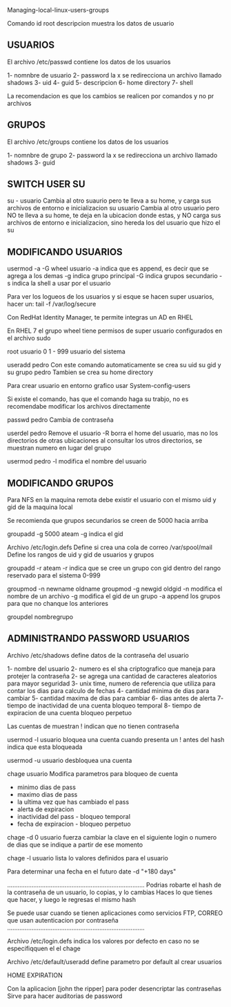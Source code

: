 Managing-local-linux-users-groups

Comando id root
descripcion muestra los datos de usuario

USUARIOS
-------------------
El archivo /etc/passwd contiene los datos de los usuarios

1- nomnbre de usuario
2- password la x se redirecciona  un archivo llamado shadows
3- uid
4- guid
5- descripcion
6- home directory
7- shell

La recomendacion es que los cambios se realicen por comandos y no pr archivos

GRUPOS
--------------------
El archivo /etc/groups contiene los datos de los usuarios

1- nomnbre de grupo
2- password la x se redirecciona  un archivo llamado shadows
3- guid

SWITCH USER SU
--------------------
su - usuario
Cambia al otro suaurio pero te lleva a su home, y carga sus archivos de entorno e inicializacion
su usuario
Cambia al otro usuario pero NO te lleva a su home, te deja en la ubicacion donde estas, y NO carga sus archivos de entorno e inicializacion, sino hereda los del usuario que hizo el su


MODIFICANDO USUARIOS
-------------------------
usermod -a -G wheel usuario
-a indica que es append, es decir que se agrega a los demas
-g indica grupo principal
-G indica grupos secundario
-s indica la shell a usar por el usuario 

Para ver los logueos de los usuarios y si esque se hacen super usuarios, hacer un:
tail -f /var/log/secure

Con RedHat Identity Manager, te permite integras un AD en RHEL

En RHEL 7 el grupo wheel tiene permisos de super usuario configurados en el archivo sudo

root usuario 0
1 - 999 usuario del sistema

useradd pedro
Con este comando automaticamente se crea su uid su gid y su grupo pedro
Tambien se crea su home directory

Para crear usuario en entorno grafico usar System-config-users

Si existe el comando, has que el comando haga su trabjo, no es recomendabe modificar los archivos directamente

passwd pedro
Cambia de contraseña

userdel pedro
Remove el usuario
-R borra el home del usuario, mas no los directorios de otras ubicaciones
al consultar los utros directorios, se muestran numero en lugar del grupo

usermod pedro
-l modifica el nombre del usuario

MODIFICANDO GRUPOS
----------------------

Para NFS en la maquina remota debe existir el usuario con el  mismo uid y gid de la maquina local 

Se recomienda que grupos secundarios se creen de 5000 hacia arriba

groupadd -g 5000 ateam 
-g indica el gid

Archivo /etc/login.defs
Define si crea una cola de correo /var/spool/mail
Define los rangos de uid y gid de usuarios y grupos

groupadd -r ateam 
-r indica que se cree un grupo con gid dentro del rango reservado para el sistema 0-999

groupmod -n newname oldname
groupmod -g newgid oldgid
-n modifica el nombre de un archivo
-g modifica el gid de un grupo
-a append los grupos para que no chanque los anteriores

groupdel nombregrupo

ADMINISTRANDO PASSWORD USUARIOS
---------------------------------

Archivo /etc/shadows
define datos de la contraseña del usuario

1- nombre del usuario
2- numero es el sha criptografico que maneja para protejer la contraseña
2- se agrega una cantidad de caracteres aleatorios para mayor seguridad
3- unix time, numero de referencia que utiliza para contar los dias para calculo de fechas
4- cantidad minima de dias para cambiar
5- cantidad maxima de dias para cambiar
6- dias antes de alerta 
7- tiempo de inactividad de una cuenta bloqueo temporal
8- tiempo de expiracion de una cuenta bloqueo perpetuo

Las cuentas de muestran ! indican que no tienen contraseña

usermod -l usuario
bloquea una cuenta
cuando presenta un ! antes del hash indica que esta bloqueada

usermod -u usuario
desbloquea una cuenta

chage usuario
Modifica parametros para bloqueo de cuenta
 - minimo dias de pass
 - maximo dias de pass
 - la ultima vez que has cambiado el pass
 - alerta de expiracion
 - inactividad del pass - bloqueo temporal
 - fecha de expiracion - bloqueo perpetuo

chage -d  0 usuario
fuerza cambiar la clave en el siguiente login o numero de dias que se indique a partir de ese momento

chage -l usuario
lista lo valores definidos para el usuario

Para determinar una fecha en el futuro
date -d "+180 days"

...............................................................................
Podrias robarte el hash de la contraseña de un usuario, lo copias, y lo cambias
Haces lo que tienes que hacer, y luego le regresas el mismo hash

Se puede usar cuando se tienen aplicaciones como servicios FTP, CORREO
que usan autenticacion por contraseña
...............................................................................

Archivo /etc/login.defs 
indica los valores por defecto en caso no se especifiqquen el el chage

Archivo /etc/default/useradd
define parametro por default al crear usuarios

HOME
EXPIRATION

Con la aplicacion [john the ripper] para poder desencriptar las contraseñas
Sirve para hacer auditorias de password
















